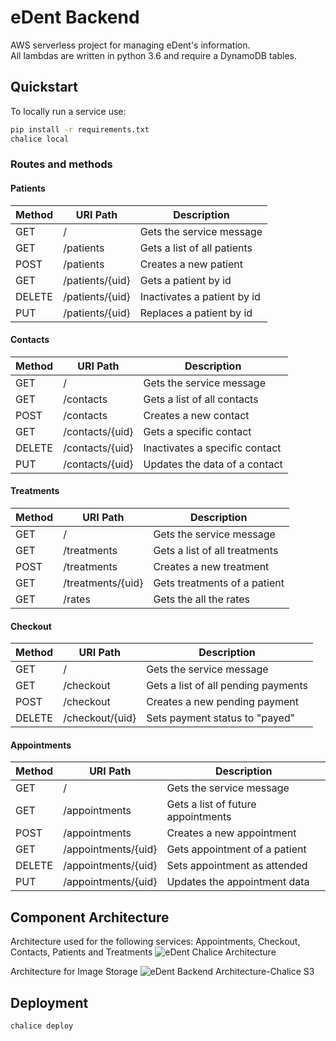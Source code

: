 # eDent Backend

AWS serverless project for managing eDent's information.  
All lambdas are written in python 3.6 and require a DynamoDB tables.  

## Quickstart
To locally run a service use:  
```bash
pip install -r requirements.txt
chalice local
```

### Routes and methods

#### Patients
| Method | URI Path        | Description                    |
|--------|-----------------|--------------------------------|
| GET    | /               | Gets the service message       |
| GET    | /patients       | Gets a list of all patients    |
| POST   | /patients       | Creates a new patient          |
| GET    | /patients/{uid} | Gets a patient by id           |
| DELETE | /patients/{uid} | Inactivates a patient by id    |
| PUT    | /patients/{uid} | Replaces a patient by id       |

#### Contacts
| Method | URI Path        | Description                    |
|--------|-----------------|--------------------------------|
| GET    | /               | Gets the service message       |
| GET    | /contacts       | Gets a list of all contacts    |
| POST   | /contacts       | Creates a new contact          |
| GET    | /contacts/{uid} | Gets a specific contact        |
| DELETE | /contacts/{uid} | Inactivates a specific contact |
| PUT    | /contacts/{uid} | Updates the data of a contact  |

#### Treatments
| Method | URI Path         | Description                    |
|--------|------------------|--------------------------------|
| GET    | /                | Gets the service message       |
| GET    | /treatments      | Gets a list of all treatments  |
| POST   | /treatments      | Creates a new treatment        |
| GET    | /treatments/{uid}| Gets treatments of a patient   |
| GET    | /rates           | Gets the all the rates         |

#### Checkout
| Method | URI Path        | Description                         |
|--------|-----------------|-------------------------------------|
| GET    | /               | Gets the service message            |
| GET    | /checkout       | Gets a list of all pending payments |
| POST   | /checkout       | Creates a new pending payment       |
| DELETE | /checkout/{uid} | Sets payment status to "payed"      |

#### Appointments
| Method | URI Path            | Description                        |
|--------|---------------------|------------------------------------|
| GET    | /                   | Gets the service message           |
| GET    | /appointments       | Gets a list of future appointments |
| POST   | /appointments       | Creates a new appointment          |
| GET    | /appointments/{uid} | Gets appointment of a patient      |
| DELETE | /appointments/{uid} | Sets appointment as attended       |
| PUT    | /appointments/{uid} | Updates the appointment data       |

## Component Architecture

Architecture used for the following services:
Appointments, Checkout, Contacts, Patients and Treatments
![eDent Chalice Architecture](https://user-images.githubusercontent.com/10179447/85958093-13dd1680-b950-11ea-96a7-5edd9f84c4e6.jpg)

Architecture for Image Storage
![eDent Backend Architecture-Chalice S3](https://user-images.githubusercontent.com/10179447/85958184-cc0abf00-b950-11ea-8119-498585768eaa.jpg) 

## Deployment

```bash
chalice deploy
```





